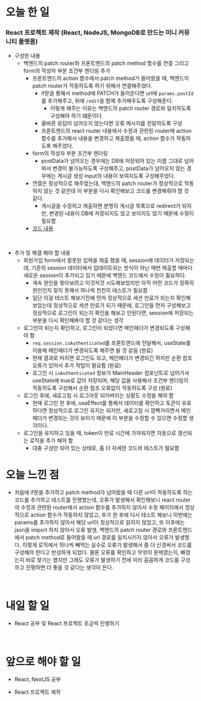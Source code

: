 # 오늘 한 일

### React 프로젝트 제작 (React, NodeJS, MongoDB로 만드는 미니 커뮤니티 플랫폼)

- 구성한 내용
  - 백엔드의 patch router와 프론트엔드의 patch method 함수를 연결 그리고 form의 작성자 부분 조건부 렌더링 추가
    - 프론트엔드의 action 함수에서 patch method가 들어왔을 때, 백엔드의 patch router가 작동하도록 하기 위해서 연결해주었다.
      - if문을 통해서 method에 PATCH가 들어온다면 url에 `params.postId`를 추가해주고, 뒤에 `/edit`을 함께 추가해주도록 구성해준다.
        - 이렇게 해주는 이유는 백엔드의 patch router 경로와 일치하도록 구성해야 하기 떄문이다.
      - 올바른 응답이 넘어오지 않는다면 오류 메시지를 전달하도록 구성
      - 프론트엔드의 react router 내용에서 수정과 관련된 router에 action 함수를 추가해서 내용을 변경하고 제출했을 때, action 함수가 작동하도록 해주었다.
    - form의 작성자 부분 조건부 렌더링
      - postData가 넘어오는 경우에는 DB에 저장되어 있는 이름 그대로 넘어와서 변경이 불가능하도록 구성해주고, postData가 넘어오지 않는 경우에는 게시글 생성 input의 내용이 보여지도록 구성해주었다.
    - 연결은 정상적으로 해주었는데, 백엔드의 patch router가 정상적으로 작동하지 않는 것 같은데 이 부분을 다시 확인해보고 코드를 변경해줘야 할 것 같다.
      - 게시글을 수정하고 제출하면 분명히 게시글 목록으로 redirect가 되지만, 변경된 내용이 DB에 저장되지도 않고 보이지도 않기 때문에 수정이 필요함
    - [코드 내용](https://github.com/jeongsangtae/mini-community-platform/commit/ca6d6ed6217addb1c66f267c382951ba7c1b32f0)

<br />

- 추가 및 해결 해야 할 내용
  - 회원가입 form에서 잘못된 입력을 제출 했을 때, session에 데이터가 저장되는데, 기존의 session 데이터에서 업데이트되는 방식이 아닌 매번 제출할 때마다 새로운 session이 추가되고 있기 때문에 백엔드 코드에서 수정이 필요하다.
    - 계속 원인을 찾아보려고 이것저것 시도해보았지만 아직 어떤 코드가 정확히 원인인지 찾지 못해서 하나씩 천천히 테스트가 필요함
    - 일단 이걸 테스트 해보기전에 먼저 정상적으로 세션 만료가 되는지 확인해보았는데 정상적으로 세션 만료가 되기 때문에, 로그인을 먼저 구성해보고 정상적으로 로그인이 되는지 확인을 해보고 안된다면, session에 저장되는 부분을 다시 확인해봐야 할 것 같다는 생각
  - 로그인이 되는지 확인하고, 로그인이 되었다면 메인헤더가 변경되도록 구성해야 함
    - `req.session.isAuthenticated`를 프론트엔드에 전달해서, useState를 이용해 메인헤더가 변경되도록 해주면 될 것 같음 (완료)
    - 현재 결과로 따지면 로그인도 되고, 메인헤더가 변경되긴 하지만 순환 참조 오류가 있어서 추가 작업이 필요함 (완료)
    - 로그인 시 `isAuthenticated` 정보가 MainHeader 컴포넌트로 넘어가서 useState에 true로 값이 저장되며, 해당 값을 사용해서 조건부 렌더링이 작동하도록 구성해서 순환 참조 오류없이 작동하도록 구성 (완료)
  - 로그인 후에, 새로고침 시 로그아웃 되어버리는 상황도 수정을 해야 함
    - 현재 로그인 한 후에, useEffect를 통해서 데이터를 확인하고 토큰이 유효하다면 정상적으로 로그인 유지는 되지만, 새로고침 시 깜빡거리면서 메인헤더가 변경되는 것이 보이기 때문에 이 부분을 수정할 수 있으면 수정할 생각이다.
  - 로그인을 유지하고 있을 때, token이 만료 시간에 가까워지면 자동으로 갱신되는 로직을 추가 해야 함
    - 대충 구성만 되어 있는 상태로, 좀 더 자세한 코드와 테스트가 필요함

# 오늘 느낀 점

- 처음에 if문을 추가하고 patch method가 넘어왔을 때 다른 url이 작동하도록 하는 코드를 추가하고 테스트를 진행했는데, 오류가 발생해서 확인해보니 react router의 수정과 관련된 router에서 action 함수를 추가하지 않아서 수정 페이지에서 정상적으로 action 함수가 작동하지 않았고, 추가 한 후에 다시 테스트 해보니 이번에는 params를 추가하지 않아서 해당 url이 정상적으로 읽히지 않았고, 또 이후에는 json을 import 하지 않아서 오류 발생, 백엔드의 patch router 경로와 프론트엔드에서 patch method로 들어왔을 때 url 경로를 일치시키지 않아서 오류가 발생했다. 이렇게 로직에서 하나씩 빼먹는 실수로 오류가 발생해서 좀 더 신경써서 코드를 구성해야 한다고 반성하게 되었다. 물론 오류를 확인하고 무엇이 문제였는지, 빠졌는지 바로 찾기는 했지만 그래도 오류가 발생하기 전에 미리 꼼꼼하게 코드를 구성하고 진행하면 더 좋을 것 같다는 생각이 든다.

<br />

# 내일 할 일

- React 공부 및 React 프로젝트 조금씩 진행하기

<br />

# 앞으로 해야 할 일

- React, NextJS 공부

- React 프로젝트 제작
